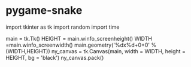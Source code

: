 # pygame-snake
import tkinter as tk
import random
import time

main = tk.Tk()
HEIGHT = main.winfo_screenheight()
WIDTH =main.winfo_screenwidth()
main.geometry('%dx%d+0+0' % (WIDTH,HEIGHT))
ny_canvas = tk.Canvas(main, width = WIDTH, height = HEIGHT, bg = 'black')
ny_canvas.pack()
